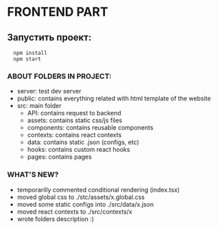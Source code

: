 # FRONTEND PART

## Запустить проект:

```
  npm install
  npm start
```

### ABOUT FOLDERS IN PROJECT:

- server: test dev server
- public: contains everything related with html template of the website
- src: main folder
  - API: contains request to backend
  - assets: contains static css/js files
  - components: contains reusable components
  - contexts: contains react contexts
  - data: contains static .json (configs, etc)
  - hooks: contains custom react hooks
  - pages: contains pages

### WHAT'S NEW?

- temporarilly commented conditional rendering (index.tsx)
- moved global css to ./stc/assets/x.global.css
- moved some static configs into ./src/data/x.json
- moved react contexts to ./src/contexts/x
- wrote folders description :)
